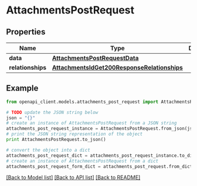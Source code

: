 # AttachmentsPostRequest


## Properties
Name | Type | Description | Notes
------------ | ------------- | ------------- | -------------
**data** | [**AttachmentsPostRequestData**](AttachmentsPostRequestData.md) |  | [optional] 
**relationships** | [**AttachmentsIdGet200ResponseRelationships**](AttachmentsIdGet200ResponseRelationships.md) |  | [optional] 

## Example

```python
from openapi_client.models.attachments_post_request import AttachmentsPostRequest

# TODO update the JSON string below
json = "{}"
# create an instance of AttachmentsPostRequest from a JSON string
attachments_post_request_instance = AttachmentsPostRequest.from_json(json)
# print the JSON string representation of the object
print AttachmentsPostRequest.to_json()

# convert the object into a dict
attachments_post_request_dict = attachments_post_request_instance.to_dict()
# create an instance of AttachmentsPostRequest from a dict
attachments_post_request_form_dict = attachments_post_request.from_dict(attachments_post_request_dict)
```
[[Back to Model list]](../README.md#documentation-for-models) [[Back to API list]](../README.md#documentation-for-api-endpoints) [[Back to README]](../README.md)


